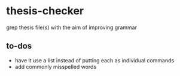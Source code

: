 # thesis-checker
grep thesis file(s) with the aim of improving grammar

## to-dos
* have it use a list instead of putting each as individual commands
* add commonly misspelled words
